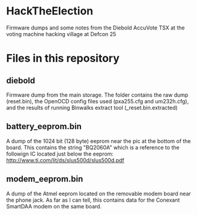# HackTheElection
Firmware dumps and some notes from the Diebold AccuVote TSX at the voting machine hacking village at Defcon 25

# Files in this repository
## diebold
Firmware dump from the main storage. The folder contains the raw dump (reset.bin), the OpenOCD config files used (pxa255.cfg and um232h.cfg), and the results of running Binwalks extract tool (\_reset.bin.extracted)

## battery\_eeprom.bin
A dump of the 1024 bit (128 byte) eeprom near the pic at the bottom of the board. This contains the string "BQ2060A" which is a reference to the followign IC located just below the eeprom: http://www.ti.com/lit/ds/slus500d/slus500d.pdf

## modem\_eeprom.bin
A dump of the Atmel eeprom located on the removable modem board near the phone jack. As far as I can tell, this contains data for the Conexant SmartDAA modem on the same board. 

